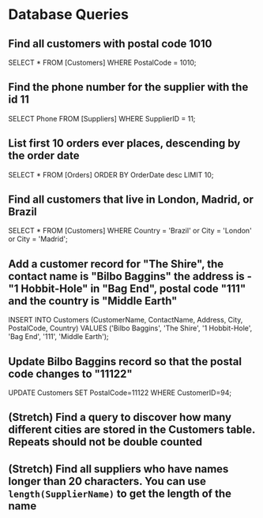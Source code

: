 # Database Queries

## Find all customers with postal code 1010

SELECT * FROM [Customers] WHERE PostalCode = 1010;

## Find the phone number for the supplier with the id 11

SELECT Phone FROM [Suppliers] WHERE SupplierID = 11;

## List first 10 orders ever places, descending by the order date

SELECT * FROM [Orders] ORDER BY OrderDate desc  LIMIT 10;

## Find all customers that live in London, Madrid, or Brazil

SELECT * FROM [Customers] WHERE Country = 'Brazil' or City = 'London' or City = 'Madrid';

## Add a customer record for "The Shire", the contact name is "Bilbo Baggins" the address is -"1 Hobbit-Hole" in "Bag End", postal code "111" and the country is "Middle Earth"

INSERT INTO Customers (CustomerName, ContactName, Address, City, PostalCode, Country) VALUES ('Bilbo Baggins', 'The Shire', '1 Hobbit-Hole', 'Bag End', '111', 'Middle Earth');

## Update Bilbo Baggins record so that the postal code changes to "11122"

UPDATE Customers SET PostalCode=11122 WHERE CustomerID=94;

## (Stretch) Find a query to discover how many different cities are stored in the Customers table. Repeats should not be double counted

## (Stretch) Find all suppliers who have names longer than 20 characters. You can use `length(SupplierName)` to get the length of the name
